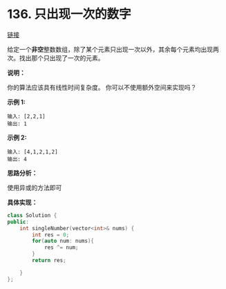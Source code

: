 # 136. 只出现一次的数字

[链接](https://leetcode-cn.com/problems/single-number/description/)

给定一个**非空**整数数组，除了某个元素只出现一次以外，其余每个元素均出现两次。找出那个只出现了一次的元素。

**说明：**

你的算法应该具有线性时间复杂度。 你可以不使用额外空间来实现吗？

**示例 1:**

```
输入: [2,2,1]
输出: 1
```

**示例 2:**

```
输入: [4,1,2,1,2]
输出: 4
```

**思路分析：**

使用异或的方法即可

**具体实现：**

```c++
class Solution {
public:
    int singleNumber(vector<int>& nums) {
        int res = 0;
        for(auto num: nums){
            res ^= num;
        }
        return res;

    }
};
```

